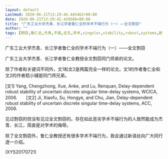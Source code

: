 ```yaml
---
layout: default
Lastmod: 2020-06-21T13:29:44.445462+00:00
date: 2020-06-21T13:29:42.429586+00:00
title: "广东工业大学杰青、长江学者鲁仁全的学术不端行为（一）——全文剽窃"
author: ""
tags: [剽窃,鲁仁全,杰青,不端,全文,学术,singular,stability,robust,systems,新语丝]
---
```


广东工业大学杰青、长江学者鲁仁全的学术不端行为（一）——全文剽窃

广东工业大学杰青、长江学者鲁仁全教授全文剽窃同门师弟的论文。

除了作者和关键词不同外，文1和文2是两篇完全一样的论文。文1的作者鲁仁全和文2的作者嵇小辅是同门师兄弟。

[文1] Yang, Chengzhong, Xue, Anke, and Lu, Renquan, Delay-dependent robust stability of uncertain discrete singular time-delay systems, WCICA, 2006.　　[文2] Ji, Xiaofu, Su, Hongye, and Chu, Jian, Delay-dependent robust stability of uncertain discrete singular time-delay systems, ACC, 2006.

见过剽窃的但没有见过全文剽窃的。存在如此恶劣学术不端行为的人居然能成为杰青、长江，简直是对学术的侮辱。

除了全文剽窃外，鲁仁全教授还有很多学术不端行为，我会通过新语丝向广大同行逐一介绍。

(XYS20170721)

